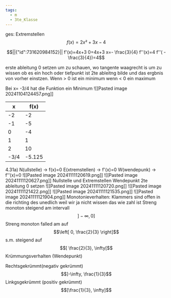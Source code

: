 ```yaml
---
tags:
  - m
  - 3te_Klasse
---
```

ges: Extremstellen
$$f(x)=2x²+3x-4$$

```math
||{"id":731620984152}||

f'(x)=4x+3
0=4x+3
x=- \frac{3}{4}
f''(x)=4
f''( -\frac{3}{4})=4
```
erste ableitung 0 setzen um zu schauen, wo tangente waagrecht is
um zu wissen ob es ein hoch oder tiefpunkt ist 2te ableitng bilde und das ergbnis von vorher einstzen.
Wenn > 0 ist ein minimum wenn < 0 ein maximum

Bei x= -3/4 hat die Funktion ein Minimum
![[Pasted image 20241104124457.png]]

| x    | f(x)   |
| ---- | ------ |
| -2   | -2     |
| -1   | -5     |
| 0    | -4     |
| 1    | 1      |
| 2    | 10     |
| -3/4 | -5.125 |
4.31a)
N(ullstelle) → f(x)=0
E(xtremstellen) → f'(x)=0
W(wendepunk) → f''(x)=0
![[Pasted image 20241111120619.png]]
![[Pasted image 20241111120627.png]]
Nullstelle und Extremstellen
Wendepunkt 2te ableitung 0 setzen
![[Pasted image 20241111120720.png]]
![[Pasted image 20241111121422.png]]
![[Pasted image 20241111121535.png]]
![[Pasted image 20241111121904.png]]
Monotonieverhalten:
Klammers sind offen in die richting des unedlich weil wir ja nicht wissen das wie zahl ist
Streng monoton steigend am intervall $$]-\infty,0]$$
Streng monoton falled am auf $$\left[ 0, \frac{2}{3} \right]$$
s.m. steigend auf $$[  \frac{2}{3}, \infty[$$
Krümmungsverhalten (Wendepunkt)

Rechtsgekrümmt(negativ gekrümmt) $$]-\infty, \frac{1}{3}$$
Linkgsgekrümmt (positiv gekrümmt) $$[\frac{1}{3}, \infty]$$
